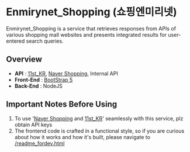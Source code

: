 # Enmirynet_Shopping (쇼핑엔미리넷)

Enmirynet_Shopping is a service that retrieves responses from APIs of various shopping mall websites and presents integrated results for user-entered search queries.

## Overview

- **API** : [11st_KR](https://11st.co.kr/main), [Naver Shopping](https://shopping.naver.com/home), Internal API
- **Front-End** : [BootStrap 5](https://github.com/twbs/bootstrap)
- **Back-End** : NodeJS

## Important Notes Before Using

1. To use '[Naver Shopping](https://shopping.naver.com/home) and [11st_KR](https://11st.co.kr/main)' seamlessly with this service, plz obtain API keys
2. The frontend code is crafted in a functional style, so if you are curious about how it works and how it's built, please navigate to [/readme_fordev.html](https://shopping.ournicerver.com/readme_fordev.html)